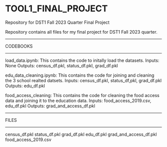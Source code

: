 # TOOL1_FINAL_PROJECT
Repository for DST1 Fall 2023 Quarter Final Project

Repository contains all files for my final project for DST1 Fall 2023 quarter. 

_________________________________________________________________________________
CODEBOOKS
_________________________________________________________________________________

load_data.ipynb: This contains the code to initally load the datasets.
  Inputs: None
  Outputs: census_df.pkl, status_df.pkl, grad_df.pkl

edu_data_cleaning.ipynb: This contains the code for joining and cleaning the 3 school realted datsets.
  Inputs: census_df.pkl, status_df,pkl, grad_df.pkl
  Outputs: edu_df.pkl

food_access_cleaning: This contains the code for cleaning the food access data and joining it to the education data. 
  Inputs: food_access_2019.csv, edu_df.pkl
  Outputs: grad_and_access_df.pkl
  
_________________________________________________________________________________
FILES
_________________________________________________________________________________

census_df.pkl
status_df.pkl
grad_df.pkl
edu_df.pkl
grad_and_access_df.pkl
food_access_2019.csv
